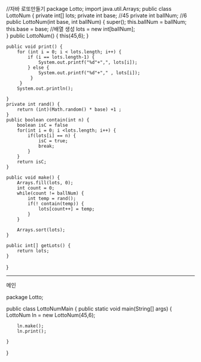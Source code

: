 //자바 로또만들기 
package Lotto;
import java.util.Arrays;
public class LottoNum {
	private int[] lots;
	private int base;  //45
	private int ballNum; //6
	public LottoNum(int base, int ballNum) {
		super();
		this.ballNum = ballNum;
		this.base = base;
		//배열 생성
		lots = new int[ballNum];	
	}
	public LottoNum() {
		this(45,6);
	}
	
	public void print() {
		for (int i = 0; i < lots.length; i++) {
			if (i == lots.length-1) {
				System.out.printf("%d"+",", lots[i]);
			} else {
				System.out.printf("%d"+"," , lots[i]);
			 }
		 }
		System.out.println();
		
	}
	private int rand() {
		return (int)(Math.random() * base) +1 ;
	}
	public boolean contain(int n) {
		boolean isC = false
		for(int i = 0; i <lots.length; i++) {
			if(lots[i] == n) {
				isC = true;
				break;
			}
		}
		return isC;
	}
	
	public void make() {
		Arrays.fill(lots, 0);
		int count = 0;
		while(count != ballNum) {
			int temp = rand();
			if(! contain(temp)) {
				lots[count++] = temp;
			}
		}
		
		Arrays.sort(lots);
	}
	
	public int[] getLots() {
		return lots;
	}

}

--------------------------------------------------------------------------------

메인

package Lotto;

public class LottoNumMain {
  public static void main(String[] args) {
		LottoNum ln = new LottoNum(45,6);
		
		ln.make();
		ln.print();

	}

}

